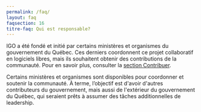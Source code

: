 ```yaml
---
permalink: /faq/
layout: faq
faqsection: 16
titre-faq: Qui est responsable? 
---
```


IGO a été fondé et initié par certains ministères et organismes du gouvernement du Québec. Ces derniers coordonnent ce projet collaboratif en logiciels libres, mais ils souhaitent obtenir des contributions de la communauté. Pour en savoir plus, consulter la  [section Contribuer](/site-web/contribuer).

Certains ministères et organismes sont disponibles pour coordonner et soutenir la communauté. À terme, l’objectif est d'avoir d'autres contributeurs du gouvernement, mais aussi de l'extérieur du gouvernement du Québec, qui seraient prêts à assumer des tâches additionnelles de leadership.
